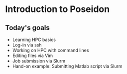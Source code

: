 # Introduction to Poseidon

## Today's goals

* Learning HPC basics
* Log-in via ssh
* Working on HPC with command lines
* Editing files via Vim
* Job submission via Slurm
* Hand-on example: Submitting Matlab script via Slurm
